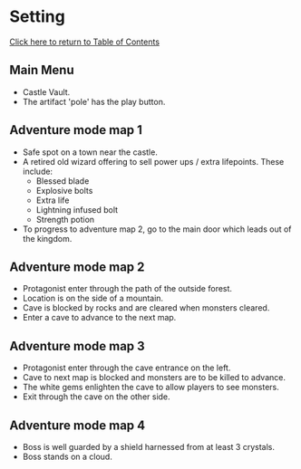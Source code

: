 # Setting
[Click here to return to Table of Contents](https://github.com/DragonMeme/CS302_Group7_Java/edit/master/README.md)

## Main Menu
* Castle Vault.
* The artifact 'pole' has the play button.

## Adventure mode map 1
* Safe spot on a town near the castle.
* A retired old wizard offering to sell power ups / extra lifepoints. These include:
  * Blessed blade
  * Explosive bolts
  * Extra life
  * Lightning infused bolt
  * Strength potion
* To progress to adventure map 2, go to the main door which leads out of the kingdom.

## Adventure mode map 2
* Protagonist enter through the path of the outside forest.
* Location is on the side of a mountain.
* Cave is blocked by rocks and are cleared when monsters cleared.
* Enter a cave to advance to the next map.

## Adventure mode map 3
* Protagonist enter through the cave entrance on the left.
* Cave to next map is blocked and monsters are to be killed to advance.
* The white gems enlighten the cave to allow players to see monsters.
* Exit through the cave on the other side.

## Adventure mode map 4
* Boss is well guarded by a shield harnessed from at least 3 crystals.
* Boss stands on a cloud.
